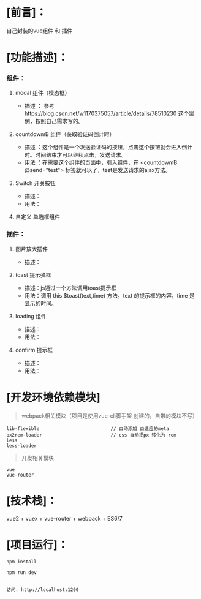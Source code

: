 # [前言]：

自己封装的vue组件 和 插件
 
# [功能描述]：

### 组件：
1. modal 组件（模态框）
   * 描述 ： 参考 https://blog.csdn.net/w1170375057/article/details/78510230 这个案例，按照自己需求写的。
   
2. countdowmB 组件（获取验证码倒计时）   
   * 描述 ：这个组件是一个发送验证码的按钮，点击这个按钮就会进入倒计时。时间结束才可以继续点击，发送请求。
   * 用法 ：在需要这个组件的页面中，引入组件，在 <countdowmB @send="test"></countdowmB> 标签就可以了，test是发送请求的ajax方法。

3. Switch 开关按钮
   * 描述：
   * 用法：
4. 自定义 单选框组件

### 插件：

1. 图片放大插件
   * 描述：

2. toast 提示弹框
   * 描述：js通过一个方法调用toast提示框
   * 用法：调用 this.$toast(text,time) 方法。text 的提示框的内容，time 是显示的时间。

3. loading 组件
   * 描述：
   * 用法：

4. confirm 提示框
   * 描述：
   * 用法：

# [开发环境依赖模块]
> webpack相关模块（项目是使用vue-cli脚手架 创建的，自带的模块不写）
   
```
lib-flexible                          // 自动添加 自适应的meta
px2rem-loader                         // css 自动把px 转化为 rem
less 
less-loader
```

> 开发相关模块

```
vue
vue-router
```

# [技术栈]：
 
vue2 + vuex + vue-router + webpack + ES6/7
 
 
# [项目运行]：
 
```
npm install

npm run dev
 
 
访问: http://localhost:1200
 
```